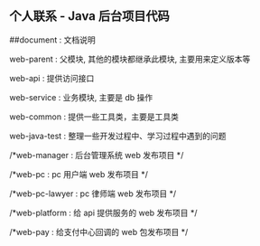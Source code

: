 ## 个人联系 - Java 后台项目代码

##document : 文档说明

web-parent : 父模块, 其他的模块都继承此模块, 主要用来定义版本等

web-api : 提供访问接口

web-service : 业务模块, 主要是 db 操作

web-common : 提供一些工具类，主要是工具类



web-java-test : 整理一些开发过程中、学习过程中遇到的问题

/*web-manager : 后台管理系统 web 发布项目  */

/*web-pc : pc 用户端 web 发布项目  */

/*web-pc-lawyer : pc 律师端 web 发布项目  */

/*web-platform : 给 api 提供服务的 web 发布项目  */

/*web-pay : 给支付中心回调的 web 包发布项目 */